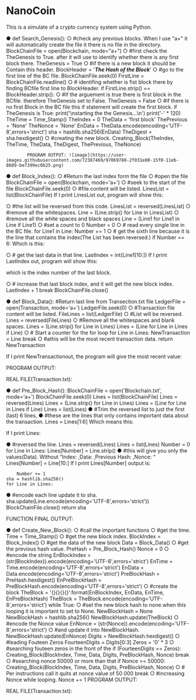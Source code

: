 # NanoCoin
This is a simulate of a crypto currency system using Python.



●	def Search_Genesis():
○	#check any previous blocks. When I use "a+" it will automatically create the file it there is no file in the directory.
	BlockChainFile = open(Blockchain, mode="a+")
○	#first check the TheGenesis to True. after it will use to identify whether there is any first block there.
	TheGenesis = True
○	#if there is a new block it should be Contain this header.
	BlockHeader = '*****The Hash of the Block*****'
○	#go to the first line of the BC file.
	BlockChainFile.seek(0)
	FirstLine = BlockChainFile.readline()
○	# identifing whether is fist block there by finding BCfile first line to BlockHeader.
	if FirstLine.strip() == BlockHeader.strip():
○	#if the arguement is true there is first block in the BCfile. therefore TheGenesis set to False.
		TheGenesis = False
○	#if there is no first Block in the BC file this if statement will create the first block.
	if TheGenesis is True:
		print('\nstarting the the Genesis...\n')
		print('-' * 120)
		TheTime = Time_Stamp()
		TheIndex = 0
		TheData = 'first block'
		ThePrevious = 'None'
		TheNonce = 'None'
		EnData = TheData.encode(encoding='UTF-8',errors='strict')
		sha = hashlib.sha256(EnData)
		TheDigest = sha.hexdigest()
○	#creating the new block.
		Creating_Block(TheIndex, TheTime, TheData, TheDigest, ThePrevious, TheNonce)

			PROGRAM OUTPUT: ![image](https://user-images.githubusercontent.com/72387469/97069788-2f031e80-15f0-11eb-8689-be7399ec0b25.png)

●	def Block_Index():
○	#Return the last index form the file
○	#open the file
	BlockChainFile = open(Blockchain, mode='a+')
○	#seek to the start of the file
	BlockChainFile.seek(0)
○	#file content will be listed.
	LinesList = list(BlockChainFile)
If I print LinesList out, program will show this:
 
○	#the list will be reversed from this code.
	LinesList = reversed(LinesList)
○	#remove all the whitespaces.
	Line = (Line.strip() for Line in LinesList)
○	#remove all the white spaces and black spaces
	Line = (Line1 for Line1 in Line if Line1)
○	#set a count to 0
	Number = 0
○	# read every single line in the BC file.
	for Line1 in Line:
		Number += 1
○	# get the sixth line because it is the line that contains the index(The List has been reversed.)
		if Number == 6:
Which is this:
	 
○	# get the last data in that line.
			LastIndex = int(Line1[10:])
	If I print LastIndex out, program will show this:
 
which is the index number of the last block. 

○	# increase that last block index, and it will get the new block index.
			LastIndex + 1
			break
	BlockChainFile.close()

●	def Block_Data():
#Return last line from Transection.txt file
	LedgerFile = open(Transaction, mode='a+')
	LedgerFile.seek(0)
○	#Transaction file content will be listed.
	FileLines = list(LedgerFile)
○	#List will be reversed.
	Lines = reversed(FileLines)
○	#Remove all the whitespaces and blank spaces.
	Lines = (Line.strip() for Line in Lines)
	Lines = (Line for Line in Lines if Line)
○	# Start a counter for the for loop
	for Line in Lines:
		NewTransaction = Line
		break
○	#athis will be the most recent transaction data.
	return NewTransaction

If I print NewTransactionout, the program will give the most recent value:

PROGRAM OUTPUT:
 
REAL FILE(Transaction.txt):
 

	
●	def Pre_Block_Hash():
	BlockChainFile = open('Blockchain.txt', mode='a+')
	BlockChainFile.seek(0)
	Lines = list(BlockChainFile)
	Lines = reversed(Lines)
	Lines = (Line.strip() for Line in Lines)
	Lines = (Line for Line in Lines if Line)
	Lines = list(Lines)
●	#Trim the reversed list to just the first (last) 6 lines,
●	#these are the lines that only contains important data about the transaction. 
	Lines = Lines[1:6]
Which means this:
 
If I print Lines:
 
●	#reversed the line.
	Lines = reversed(Lines)
	Lines = list(Lines)
	Number = 0
	for Line in Lines:
		Lines[Number] = Line.strip()
●	#this will give you only the values(Data). Without “Index: ,Data: ,Previous Hash: ,Nonce: “
		Lines[Number] = Line[10:]
If I print Lines[Number] output is:
	 
		Number += 1
	sha = hashlib.sha256()
	for Line in Lines:
●	#encode each line update it to sha.
sha.update(Line.encode(encoding='UTF-8',errors='strict'))
	BlockChainFile.close()
	return sha

FUNCTION FINAL OUTPUT:
 

●	def Create_New_Block():
○	#call the important functions
○	#get the time.
	Time = Time_Stamp()
○	#get the new block index.
	BlockIndex = Block_Index()
○	#get the data of the new block
	Data = Block_Data()
○	#get the previous hash value.
	PreHash = Pre_Block_Hash()
	Nonce = 0
○	#encode the string
	EnBlockIndex = (str(BlockIndex)).encode(encoding='UTF-8',errors='strict')
	EnTime = Time.encode(encoding='UTF-8',errors='strict')
	EnData = Data.encode(encoding='UTF-8',errors='strict')
	PreBlockHash = PreHash.hexdigest()
	EnPreBlockHash = PreBlockHash.encode(encoding='UTF-8',errors='strict')
○	#create the block
	TheBlock = '{}{}{}{}'.format(EnBlockIndex, EnData, EnTime, EnPreBlockHash)
	TheBlock = TheBlock.encode(encoding='UTF-8',errors='strict')
	while True:
○	#set the new block hash to none.when this looping it is important to set to None.
		NewBlockHash = None
		NewBlockHash = hashlib.sha256()
		NewBlockHash.update(TheBlock)
○	#encode the Nonce value
		EnNonce = (str(Nonce)).encode(encoding='UTF-8',errors='strict')
○	#and update it into NewBlockHash.
		NewBlockHash.update(EnNonce)
		Digits = NewBlockHash.hexdigest()
○	#leading Fouteen Zeros
		FourteenDigits = Digits[0:3]
		Zeros = '0' * 3
○	#searching fouteen zeros in the front of the
		if (FourteenDigits == Zeros):
			Creating_Block(BlockIndex, Time, Data, Digits, PreBlockHash, Nonce)
			break
○	#searching nonce 50000 or more than that
		if Nonce >= 50000:
			Creating_Block(BlockIndex, Time, Data, Digits, PreBlockHash, Nonce)
○	# Per instructions call it quits at nonce value of 50 000
			break
○	#increasing Nonce while looping.
		Nonce += 1
PROGRAM OUTPUT:
 
REAL FILE(Transaction.txt):
 
